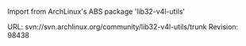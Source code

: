 Import from ArchLinux's ABS package 'lib32-v4l-utils'

URL: svn://svn.archlinux.org/community/lib32-v4l-utils/trunk
Revision: 98438
